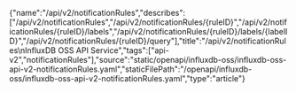 {"name":"/api/v2/notificationRules","describes":["/api/v2/notificationRules","/api/v2/notificationRules/{ruleID}","/api/v2/notificationRules/{ruleID}/labels","/api/v2/notificationRules/{ruleID}/labels/{labelID}","/api/v2/notificationRules/{ruleID}/query"],"title":"/api/v2/notificationRules\nInfluxDB OSS API Service","tags":["api-v2","notificationRules"],"source":"static/openapi/influxdb-oss/influxdb-oss-api-v2-notificationRules.yaml","staticFilePath":"/openapi/influxdb-oss/influxdb-oss-api-v2-notificationRules.yaml","type":"article"}
